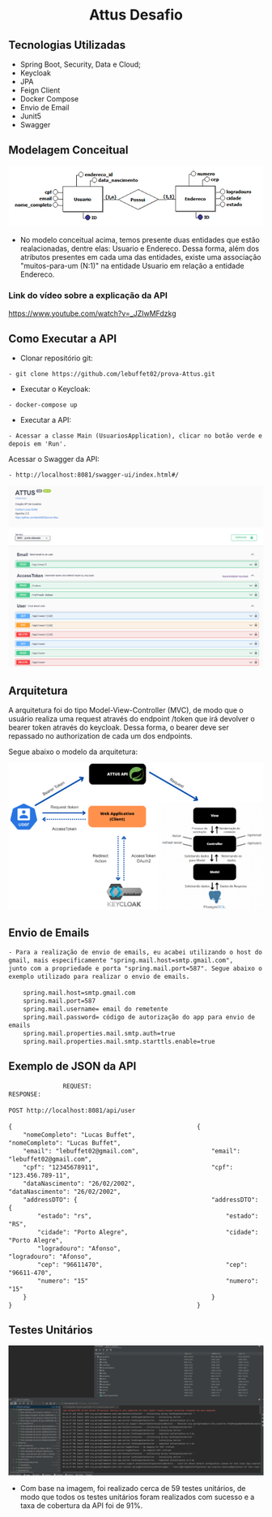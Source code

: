 <h1 align="center">
  Attus Desafio
</h1>

## Tecnologias Utilizadas

- Spring Boot, Security, Data e Cloud;
- Keycloak
- JPA
- Feign Client
- Docker Compose
- Envio de Email
- Junit5
- Swagger

## Modelagem Conceitual
![Modelagem](/images/modeloConceitual.png)

- No modelo conceitual acima, temos presente duas entidades que estão realacionadas, 
dentre elas: Usuario e Endereco. Dessa forma, além dos atributos presentes em cada uma
das entidades, existe uma associação "muitos-para-um (N:1)" na entidade Usuario 
em relação a entidade Endereco.

### Link do vídeo sobre a explicação da API

https://www.youtube.com/watch?v=_JZIwMFdzkg
  
## Como Executar a API

- Clonar repositório git:
```
- git clone https://github.com/lebuffet02/prova-Attus.git
```
- Executar o Keycloak:
```
- docker-compose up
```
- Executar a API:
```
- Acessar a classe Main (UsuariosApplication), clicar no botão verde e depois em 'Run'.
```

Acessar o Swagger da API:
```
- http://localhost:8081/swagger-ui/index.html#/
```

![swagger](/images/swagger.png)

## Arquitetura

A arquitetura foi do tipo Model-View-Controller (MVC), de modo que o usuário realiza
uma request através do endpoint /token que irá devolver o bearer token através do keycloak.
Dessa forma, o bearer deve ser repassado no authorization de cada um dos endpoints.

Segue abaixo o modelo da arquitetura:

![arquitetura](/images/arquitetura.png)

## Envio de Emails

```
- Para a realização de envio de emails, eu acabei utilizando o host do gmail, mais especificamente "spring.mail.host=smtp.gmail.com",
junto com a propriedade e porta "spring.mail.port=587". Segue abaixo o exemplo utilizado para realizar o envio de emails.

    spring.mail.host=smtp.gmail.com
    spring.mail.port=587
    spring.mail.username= email do remetente
    spring.mail.password= código de autorização do app para envio de emails
    spring.mail.properties.mail.smtp.auth=true
    spring.mail.properties.mail.smtp.starttls.enable=true
```

## Exemplo de JSON da API

```
               REQUEST:                                           RESPONSE:

POST http://localhost:8081/api/user                  
 
{                                                   {    
    "nomeCompleto": "Lucas Buffet",                     "nomeCompleto": "Lucas Buffet",                                       
    "email": "lebuffet02@gmail.com",                    "email": "lebuffet02@gmail.com",                                                                                             
    "cpf": "12345678911",                               "cpf": "123.456.789-11",                         
    "dataNascimento": "26/02/2002",                     "dataNascimento": "26/02/2002",                                         
    "addressDTO": {                                     "addressDTO": {              
        "estado": "rs",                                     "estado": "RS",                               
        "cidade": "Porto Alegre",                           "cidade": "Porto Alegre",                               
        "logradouro": "Afonso",                             "logradouro": "Afonso",
        "cep": "96611470",                                  "cep": "96611-470",                                
        "numero": "15"                                      "numero": "15"                                   
    }                                                   }                                                  
}                                                   }                                      
```


## Testes Unitários
![Modelagem](/images/coberturaTestesUnitarios.png)

- Com base na imagem, foi realizado cerca de 59 testes unitários, de modo que todos os
testes unitários foram realizados com sucesso e a taxa de cobertura da API foi de 91%.

